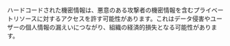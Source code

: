 
ハードコードされた機密情報は、悪意のある攻撃者の機密情報を含むプライベートリソースに対するアクセスを許す可能性があります。これはデータ侵害やユーザーの個人情報の漏えいにつながり、組織の経済的損失となる可能性があります。
